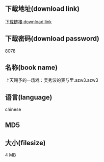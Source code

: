 ## 下载地址(download link)
[下载链接 download link](https://tutu365.netlify.app/?s=%E4%B8%8A%E5%A4%A9%E8%B5%90%E4%BA%88%E7%9A%84%E4%B8%80%E5%9C%BA%E6%88%8F%EF%BC%9A%E5%90%B4%E7%A7%80%E6%B3%A2%E7%9A%84%E8%A1%A8%E4%B8%8E%E9%87%8C.azw3)

## 下载密码(download password)
8078

## 名称(book name)
上天赐予的一场戏：吴秀波的表与里.azw3.azw3

## 语言(language)
chinese

## MD5


## 大小(filesize)
4 MB
